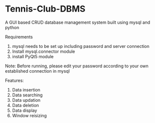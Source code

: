 # Tennis-Club-DBMS
A GUI based CRUD database management system built using mysql and python


Requirements
1. mysql needs to be set up including password and server connection
2. Install mysql.connector module
3. install PyQt5 module

Note: Before running, please edit your password according to your own established connection in mysql




Features:
1. Data insertion
2. Data searching
3. Data updation
4. Data deletion
5. Data display
6. Window reisizing
